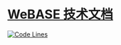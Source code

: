 # [WeBASE 技术文档](https://webasedoc.readthedocs.io/zh_CN/latest/index.html)

[![Code Lines](https://tokei.rs/b1/github/WeBankBlockchain/WeBASE-Doc?category=code)](https://github.com/WeBankBlockchain/WeBASE-Doc)
